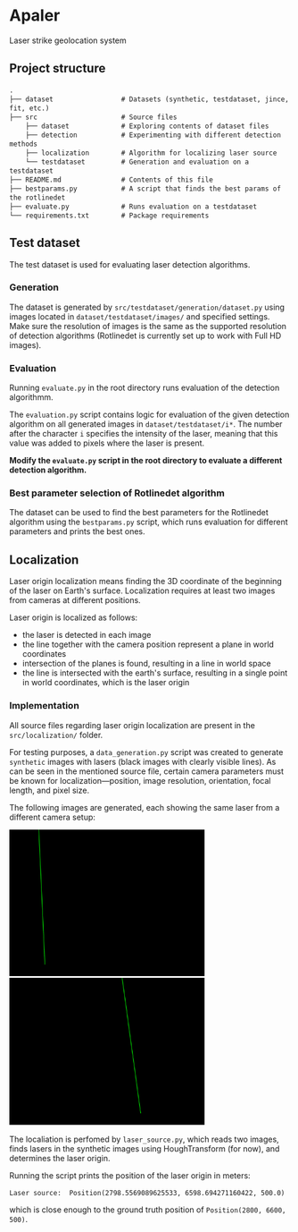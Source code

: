 # Apaler
Laser strike geolocation system


## Project structure

    .
    ├── dataset                 # Datasets (synthetic, testdataset, jince, fit, etc.)
    ├── src                     # Source files
        ├── dataset             # Exploring contents of dataset files
        ├── detection           # Experimenting with different detection methods
        ├── localization        # Algorithm for localizing laser source
        └── testdataset         # Generation and evaluation on a testdataset 
    ├── README.md               # Contents of this file
    ├── bestparams.py           # A script that finds the best params of the rotlinedet
    ├── evaluate.py             # Runs evaluation on a testdataset
    └── requirements.txt        # Package requirements 

## Test dataset

The test dataset is used for evaluating laser detection algorithms.

### Generation
The dataset is generated by `src/testdataset/generation/dataset.py`
using images located in `dataset/testdataset/images/` and specified settings.
Make sure the resolution of images is the same as the supported resolution of detection 
algorithms (Rotlinedet is currently set up to work with Full HD images).

### Evaluation

Running `evaluate.py` in the root directory runs evaluation of the detection algorithmm.

The `evaluation.py` script contains logic for evaluation of the given detection
algorithm on all generated images in `dataset/testdataset/i*`. 
The number after the character `i` specifies the intensity of 
the laser, meaning that this value was added to pixels where the laser is present.

**Modify the `evaluate.py` script in the root directory to evaluate a different 
detection algorithm.**

### Best parameter selection of Rotlinedet algorithm

The dataset can be used to find the best parameters for the Rotlinedet algorithm
using the `bestparams.py` script, which runs evaluation for different parameters
and prints the best ones.


## Localization

Laser origin localization means finding the 3D coordinate of the beginning of the laser on Earth's surface.
Localization requires at least two images from cameras at different positions.

Laser origin is localized as follows:
* the laser is detected in each image
* the line together with the camera position represent a plane in world coordinates
* intersection of the planes is found, resulting in a line in world space
* the line is intersected with the earth's surface, resulting in a single point in world coordinates, 
which is the laser origin

### Implementation 

All source files regarding laser origin localization are present in the `src/localization/` folder.

For testing purposes, a `data_generation.py` script was created 
to generate `synthetic` images with lasers (black images with clearly visible lines).
As can be seen in the mentioned source file, certain camera parameters must be known for localization—position, 
image resolution, orientation, focal length, and pixel size.

The following images are generated, each showing the same laser from a different camera setup:
<p float="left">
    <img src="./docs/readme/line_0_0.png" alt="Camera 1" width="350"/>
    <img src="./docs/readme/line_0_1.png" alt="Camera 2" width="350"/>
</p>

The localiation is perfomed by `laser_source.py`, which reads two images,
finds lasers in the synthetic images using HoughTransform (for now), and 
determines the laser origin. 

Running the script prints the position of the laser origin in meters:
```
Laser source:  Position(2798.5569089625533, 6598.694271160422, 500.0)
```
which is close enough to the ground truth position of `Position(2800, 6600, 500)`.